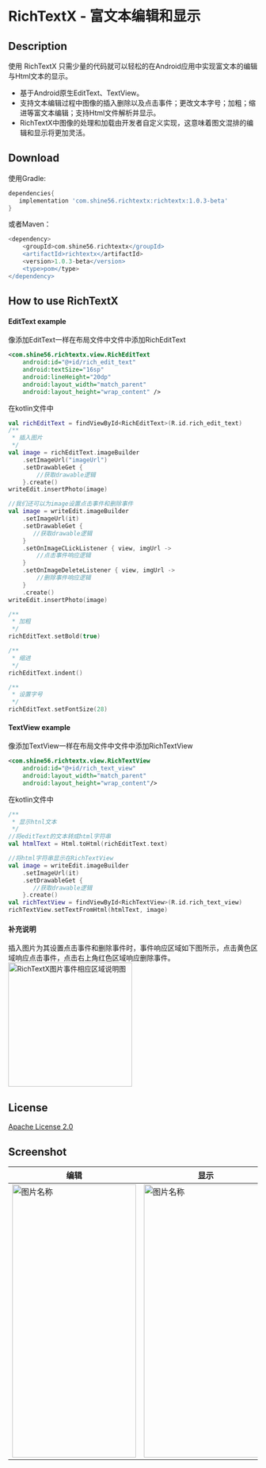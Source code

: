 # RichTextX - 富文本编辑和显示
## Description
使用 RichTextX 只需少量的代码就可以轻松的在Android应用中实现富文本的编辑与Html文本的显示。
* 基于Android原生EditText、TextView。
* 支持文本编辑过程中图像的插入删除以及点击事件；更改文本字号；加粗；缩进等富文本编辑；支持Html文件解析并显示。
* RichTextX中图像的处理和加载由开发者自定义实现，这意味着图文混排的编辑和显示将更加灵活。
## Download
使用Gradle:

```gradle
dependencies{
   implementation 'com.shine56.richtextx:richtextx:1.0.3-beta'
}
```
或者Maven：

```gradle
<dependency>
	<groupId>com.shine56.richtextx</groupId>
	<artifactId>richtextx</artifactId>
	<version>1.0.3-beta</version>
	<type>pom</type>
</dependency>
```

## How to use RichTextX
#### EditText example
像添加EditText一样在布局文件中文件中添加RichEditText

```xml
<com.shine56.richtextx.view.RichEditText
    android:id="@+id/rich_edit_text"
    android:textSize="16sp"
    android:lineHeight="20dp"
    android:layout_width="match_parent"
    android:layout_height="wrap_content" />
```
在kotlin文件中

```kotlin
val richEditText = findViewById<RichEditText>(R.id.rich_edit_text)
/**
 * 插入图片
 */
val image = richEditText.imageBuilder
    .setImageUrl("imageUrl")
    .setDrawableGet {
        //获取drawable逻辑
    }.create()
writeEdit.insertPhoto(image)

//我们还可以为image设置点击事件和删除事件
val image = writeEdit.imageBuilder
    .setImageUrl(it)
    .setDrawableGet {
       //获取drawable逻辑
    }
    .setOnImageCLickListener { view, imgUrl ->
        //点击事件响应逻辑
    }
    .setOnImageDeleteListener { view, imgUrl ->
        //删除事件响应逻辑
    }
    .create()
writeEdit.insertPhoto(image)

/**
 * 加粗
 */
richEditText.setBold(true)

/**
 * 缩进
 */
richEditText.indent()

/**
 * 设置字号
 */
richEditText.setFontSize(28)
```
#### TextView example
像添加TextView一样在布局文件中文件中添加RichTextView
```xml
<com.shine56.richtextx.view.RichTextView
    android:id="@+id/rich_text_view"
    android:layout_width="match_parent"
    android:layout_height="wrap_content"/>
```
在kotlin文件中
```kotlin
/**
 * 显示htnl文本
 */
//将editText的文本转成html字符串
val htmlText = Html.toHtml(richEditText.text)

//将html字符串显示在RichTextView
val image = writeEdit.imageBuilder
    .setImageUrl(it)
    .setDrawableGet {
       //获取drawable逻辑
    }.create()
val richTextView = findViewById<RichTextView>(R.id.rich_text_view)
richTextView.setTextFromHtml(htmlText, image)
```
#### 补充说明
插入图片为其设置点击事件和删除事件时，事件响应区域如下图所示，点击黄色区域响应点击事件，点击右上角红色区域响应删除事件。
<img src="https://s3.ax1x.com/2020/12/03/DT3sjf.png" width = "250" height = "250" alt="RichTextX图片事件相应区域说明图" align=center />
## License
[Apache License 2.0](https://github.com/shine56/RichTextX/blob/master/LICENSE)

## Screenshot
| 编辑 |显示 |
|--|--|
|<img src="https://s1.ax1x.com/2020/10/10/06NlZD.md.jpg" width = "250" height = "550" alt="图片名称" align=center />|<img src="https://s1.ax1x.com/2020/10/10/06NMqO.md.jpg" width = "250" height = "550" alt="图片名称" align=center />
